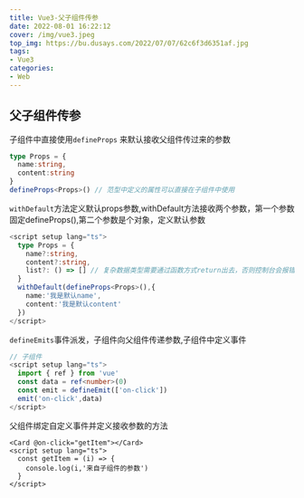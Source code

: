 ```yaml
---
title: Vue3-父子组件传参
date: 2022-08-01 16:22:12
cover: /img/vue3.jpeg
top_img: https://bu.dusays.com/2022/07/07/62c6f3d6351af.jpg
tags:
- Vue3
categories:
- Web
---
```


## 父子组件传参

子组件中直接使用`defineProps`  来默认接收父组件传过来的参数

```ts
type Props = {
  name:string,
  content:string
}
defineProps<Props>() // 范型中定义的属性可以直接在子组件中使用
```

`withDefault`方法定义默认props参数,withDefault方法接收两个参数，第一个参数固定defineProps<Props>(),第二个参数是个对象，定义默认参数

```ts
<script setup lang="ts">
  type Props = {
    name?:string,
    content?:string,
    list?: () => [] // 复杂数据类型需要通过函数方式return出去，否则控制台会报错
  }
  withDefault(defineProps<Props>(),{
    name:'我是默认name',
    content:'我是默认content'
  })
</script>
```

`defineEmits`事件派发，子组件向父组件传递参数,子组件中定义事件

```ts
// 子组件
<script setup lang="ts">
  import { ref } from 'vue'
  const data = ref<number>(0)
  const emit = defineEmit(['on-click'])
  emit('on-click',data)
</script>
```

父组件绑定自定义事件并定义接收参数的方法

```vue
<Card @on-click="getItem"></Card>
<script setup lang="ts">
  const getItem = (i) => {
    console.log(i,'来自子组件的参数')
  }
</script>
```

#### 
